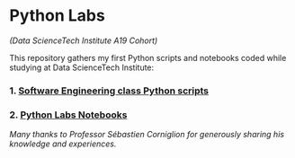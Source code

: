 # Python Labs
*(Data ScienceTech Institute A19 Cohort)*

This repository gathers my first Python scripts and notebooks coded while studying at Data ScienceTech Institute:

### 1. [Software Engineering class Python scripts](https://github.com/lisakoppe/DSTI-Python_Labs/tree/master/Software-Engineering_scripts)
### 2. [Python Labs Notebooks]()

*Many thanks to Professor Sébastien Corniglion for generously sharing his knowledge and experiences.*
